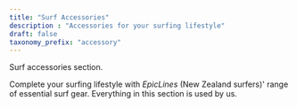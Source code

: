 ```yaml
---
title: "Surf Accessories"
description : "Accessories for your surfing lifestyle"
draft: false
taxonomy_prefix: "accessory"
---
```


Surf accessories section.

Complete your surfing lifestyle with _EpicLines_ (New Zealand surfers)' range of essential surf gear. Everything in this section is used by us.
